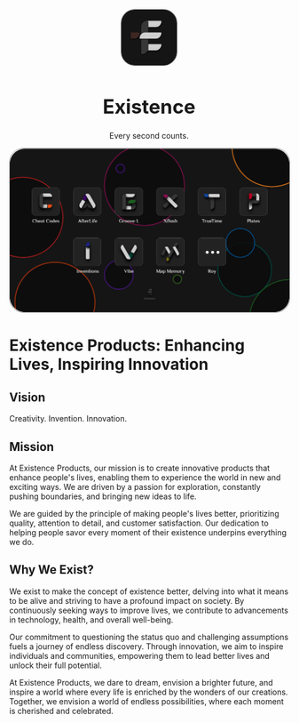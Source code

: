 
<div align="center">
  <img src="https://github.com/XExistence/.github/blob/main/profile/assets/org_logo.png" width="100" style="border: 1px solid gray; border-radius: 25px;">
  <h1 style="font-size:35px">Existence</h1>
  <p>Every second counts.</p>
</div>

<div align="center">
  <img src="https://github.com/XExistence/.github/blob/main/profile/assets/apps.png" width="1020" style="border: 1px solid gray; border-radius: 25px;">
</div>


# **Existence Products: Enhancing Lives, Inspiring Innovation**

## **Vision**

Creativity. Invention. Innovation.

## **Mission**

At Existence Products, our mission is to create innovative products that enhance people's lives, enabling them to experience the world in new and exciting ways. We are driven by a passion for exploration, constantly pushing boundaries, and bringing new ideas to life.

We are guided by the principle of making people's lives better, prioritizing quality, attention to detail, and customer satisfaction. Our dedication to helping people savor every moment of their existence underpins everything we do.

## **Why We Exist?**

We exist to make the concept of existence better, delving into what it means to be alive and striving to have a profound impact on society. By continuously seeking ways to improve lives, we contribute to advancements in technology, health, and overall well-being.

Our commitment to questioning the status quo and challenging assumptions fuels a journey of endless discovery. Through innovation, we aim to inspire individuals and communities, empowering them to lead better lives and unlock their full potential.

At Existence Products, we dare to dream, envision a brighter future, and inspire a world where every life is enriched by the wonders of our creations. Together, we envision a world of endless possibilities, where each moment is cherished and celebrated.
<!--

**Here are some ideas to get you started:**

🙋‍♀️ A short introduction - what is your organization all about?
🌈 Contribution guidelines - how can the community get involved?
👩‍💻 Useful resources - where can the community find your docs? Is there anything else the community should know?
🍿 Fun facts - what does your team eat for breakfast?
🧙 Remember, you can do mighty things with the power of [Markdown](https://docs.github.com/github/writing-on-github/getting-started-with-writing-and-formatting-on-github/basic-writing-and-formatting-syntax)
-->
